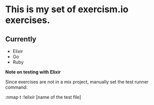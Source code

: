# This is my set of exercism.io exercises.

## Currently

* Elixir
* Go
* Ruby

**Note on testing with Elixir**

Since exercises are not in a mix project, manually set the test runner command:

:nmap <Leader>t :!elixir [name of the test file]<CR>
